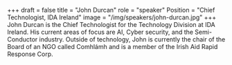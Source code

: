+++
draft = false
title = "John Durcan"
role = "speaker"
Position = "Chief Technologist, IDA Ireland"
image = "/img/speakers/john-durcan.jpg"
+++
John Durcan is the Chief Technologist for the Technology Division at IDA Ireland. His current areas of focus are AI, Cyber security, and the Semi-Conductor industry. Outside of technology, John is currently the chair of the Board of an NGO called Comhlámh and is a member of the Irish Aid Rapid Response Corp.